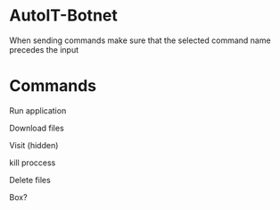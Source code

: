 # AutoIT-Botnet
When sending commands make sure that the selected command name precedes the input

# Commands
Run application

Download files

Visit (hidden)

kill proccess

Delete files

Box? <title> ? <message>
  
Shutdown

Restart

Lock computer

Unlock computer

Beep computer

Open CD Drive

Close CD Drive

Uninstall
